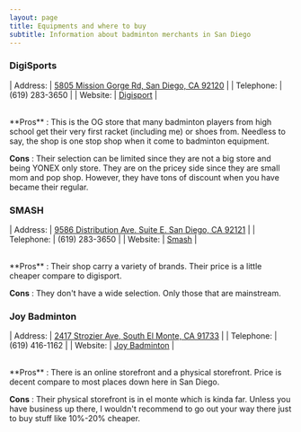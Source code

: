 ```yaml
---
layout: page
title: Equipments and where to buy
subtitle: Information about badminton merchants in San Diego
---
```

### DigiSports

| Address: | [5805 Mission Gorge Rd, San Diego, CA 92120](https://maps.app.goo.gl/akMUpF9Qb1Z3oWJ29) |
| Telephone: | (619) 283-3650 |
| Website: | [Digisport](https://www.digisports4u.com) |

<br>
**Pros**
: This is the OG store that many badminton players from high school get their very first racket (including me) or shoes from. Needless to say, the shop is one stop shop when it come to badminton equipment.

**Cons**
: Their selection can be limited since they are not a big store and being YONEX only store. They are on the pricey side since they are small mom and pop shop. However, they have tons of discount when you have became their regular.

### SMASH

| Address: | [9586 Distribution Ave. Suite E. San Diego, CA 92121](https://maps.app.goo.gl/sNXHnqGJKWSVf5pWA) |
| Telephone: | (619) 283-3650 |
| Website: | [Smash](https://www.smashbsd.com/) |

<br>
**Pros**
: Their shop carry a variety of brands. Their price is a little cheaper compare to digisport.

**Cons**
: They don't have a wide selection. Only those that are mainstream.

### Joy Badminton

| Address: | [2417 Strozier Ave, South El Monte, CA 91733](https://maps.app.goo.gl/eHtYHmYpCV2YCpLf6) |
| Telephone: | (619) 416-1162 |
| Website: | [Joy Badminton](https://joybadminton.com/) |

<br>
**Pros**
: There is an online storefront and a physical storefront. Price is decent compare to most places down here in San Diego.

**Cons**
: Their physical storefront is in el monte which is kinda far. Unless you have business up there, I wouldn't recommend to go out your way there just to buy stuff like 10%-20% cheaper.

